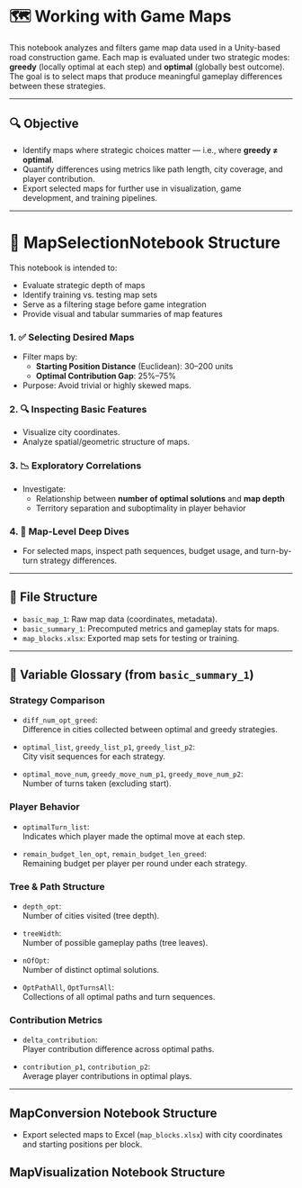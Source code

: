 # 🗺️ Working with Game Maps

This notebook analyzes and filters game map data used in a Unity-based road construction game. Each map is evaluated under two strategic modes: **greedy** (locally optimal at each step) and **optimal** (globally best outcome). The goal is to select maps that produce meaningful gameplay differences between these strategies.

---

## 🔍 Objective

- Identify maps where strategic choices matter — i.e., where **greedy ≠ optimal**.
- Quantify differences using metrics like path length, city coverage, and player contribution.
- Export selected maps for further use in visualization, game development, and training pipelines.

---

# 🧭 MapSelectionNotebook Structure
This notebook is intended to:
- Evaluate strategic depth of maps
- Identify training vs. testing map sets
- Serve as a filtering stage before game integration
- Provide visual and tabular summaries of map features

### 1. ✅ Selecting Desired Maps
- Filter maps by:
  - **Starting Position Distance** (Euclidean): 30–200 units
  - **Optimal Contribution Gap**: 25%–75%
- Purpose: Avoid trivial or highly skewed maps.

### 2. 🔍 Inspecting Basic Features
- Visualize city coordinates.
- Analyze spatial/geometric structure of maps.

### 3. 📉 Exploratory Correlations
- Investigate:
  - Relationship between **number of optimal solutions** and **map depth**
  - Territory separation and suboptimality in player behavior

### 4. 🧪 Map-Level Deep Dives
- For selected maps, inspect path sequences, budget usage, and turn-by-turn strategy differences.

---

## 📁 File Structure

- `basic_map_1`: Raw map data (coordinates, metadata).
- `basic_summary_1`: Precomputed metrics and gameplay stats for maps.
- `map_blocks.xlsx`: Exported map sets for testing or training.

---

## 🧠 Variable Glossary (from `basic_summary_1`)

### Strategy Comparison
- `diff_num_opt_greed`:  
  Difference in cities collected between optimal and greedy strategies.

- `optimal_list`, `greedy_list_p1`, `greedy_list_p2`:  
  City visit sequences for each strategy.

- `optimal_move_num`, `greedy_move_num_p1`, `greedy_move_num_p2`:  
  Number of turns taken (excluding start).

### Player Behavior
- `optimalTurn_list`:  
  Indicates which player made the optimal move at each step.

- `remain_budget_len_opt`, `remain_budget_len_greed`:  
  Remaining budget per player per round under each strategy.

### Tree & Path Structure
- `depth_opt`:  
  Number of cities visited (tree depth).

- `treeWidth`:  
  Number of possible gameplay paths (tree leaves).

- `nOfOpt`:  
  Number of distinct optimal solutions.

- `OptPathAll`, `OptTurnsAll`:  
  Collections of all optimal paths and turn sequences.

### Contribution Metrics
- `delta_contribution`:  
  Player contribution difference across optimal paths.

- `contribution_p1`, `contribution_p2`:  
  Average player contributions in optimal plays.

---
## MapConversion Notebook Structure
- Export selected maps to Excel (`map_blocks.xlsx`) with city coordinates and starting positions per block.

## MapVisualization Notebook Structure


